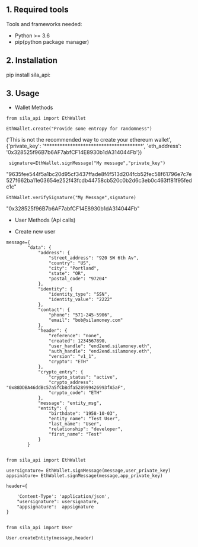

## 1. Required tools 

Tools and frameworks needed:
  - Python >= 3.6
  - pip(python package manager)



## 2. Installation

pip install sila_api:


## 3. Usage

   - Wallet Methods

```
from sila_api import EthWallet

EthWallet.create("Provide some entropy for randomness")

```
('This is not the recommended way to create your ethereum wallet', {'private_key': '**************************************', 'eth_address': '0x328525f96B7b6AF7abfCF14E8930b1dA314044Fb'})

```
 signature=EthWallet.signMessage("My message","private_key")
```
"9635fee544f5a1bc20d95cf3437ffade8f4f513d204fcb52fec58f61796e7c7e527f662ba11e03654e252f43fcdb44758cb520c0b2d6c3eb0c463ff81f95fedc1c"

```
EthWallet.verifySignature("My Message",signature)
```
"0x328525f96B7b6AF7abfCF14E8930b1dA314044Fb"

   
   - User Methods (Api calls)
   
   - Create new user

```
message={
        "data": {
            "address": {
                "street_address": "920 SW 6th Av",
                "country": "US",
                "city": "Portland",
                "state": "OR",
                "postal_code": "97204"
            },
            "identity": {
                "identity_type": "SSN",
                "identity_value": "2222"
            },
            "contact": {
                "phone": "571-245-5906",
                "email": "bob@silamoney.com"
            },
            "header": {
                "reference": "none",
                "created": 1234567890,
                "user_handle": "end2end.silamoney.eth",
                "auth_handle": "end2end.silamoney.eth",
                "version": "v1_1",
                "crypto": "ETH"
            },
            "crypto_entry": {
                "crypto_status": "active",
                "crypto_address": "0x88DDBA46ddBc57a5fCbBdfa528999426993fA5aF",
                "crypto_code": "ETH"
            },
            "message": "entity_msg",
            "entity": {
                "birthdate": "1958-10-03",
                "entity_name": "Test User",
                "last_name": "User",
                "relationship": "developer",
                "first_name": "Test"
            }
        }


from sila_api import EthWallet

usersignature= EthWallet.signMessage(message,user_private_key)
appsinature= EthWallet.signMessage(message,app_private_key)

header={

    'Content-Type': 'application/json',
    "usersignature": usersignature,
    "appsignature":  appsignature
}


from sila_api import User

User.createEntity(message,header)

```



